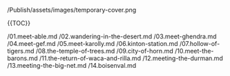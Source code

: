 /Publish/assets/images/temporary-cover.png

<!-- A map needs to go here! -->

{{TOC}}

/01.meet-able.md
/02.wandering-in-the-desert.md
/03.meet-ghendra.md
/04.meet-gef.md
/05.meet-karolly.md
/06.kinton-station.md
/07.hollow-of-tigers.md
/08.the-temple-of-trees.md
/09.city-of-horn.md
/10.meet-the-barons.md
/11.the-return-of-waca-and-rilla.md
/12.meeting-the-durman.md
/13.meeting-the-big-net.md
/14.boisenval.md